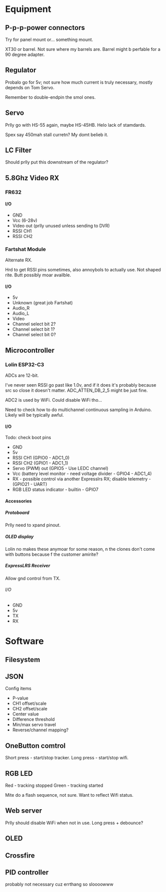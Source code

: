 # Equipment

## P-p-p-power connectors

Try for panel mount or...  something mount.

XT30 or barrel.  Not sure where my barrels are.  Barrel might b perfable for a 90 degree adapter.

## Regulator

Probalo go for 5v; not sure how much current is truly necessary, mostly depends on Tom Servo.

Remember to double-endpin the smol ones.

## Servo

Prlly go with HS-55 again, maybe HS-45HB.  Helo lack of stamdards.

Spex say 450mah stall curretn?  My domt belieb it.

## LC Filter

Should prlly put this downstream of the regulator?

## 5.8Ghz Video RX

### FR632

#### I/O
* GND
* Vcc (6-28v)
* Video out (prlly unused unless sending to DVR)
* RSSI CH1
* RSSI CH2

### Fartshat Module

Alternate RX.

Hrd to get RSSI pins sometimes, also annoybols to actually use.  Not shaped rite.  Butt possibly moar availble.

#### I/O

* 5v
* Unknown (great job Fartshat)
* Audio_R
* Audio_L
* Video
* Channel select bit 2?
* Channel select bit 1?
* Channel select bit 0?

## Microcontroller

###  Lolin ESP32-C3

ADCs are 12-bit.

I've never seen RSSI go past like 1.0v, and if it does it's probably because src so close it doesn't matter.  ADC_ATTEN_DB_2_5 might be just fine.

ADC2 is used by WiFi.  Could disable WiFi tho...

Need to check how to do multichannel continuous sampling in Arduino.  Likely will be typically awful.

#### I/O

Todo:  check boot pins

* GND
* 5v
* RSSI CH1 (GPIO0 - ADC1_0)
* RSSI CH2 (GPIO1 - ADC1_1)
* Servo (PWM) out (GPIO5 - Use LEDC channel)
* Vcc (battery level monitor - need voltage divider - GPIO4 - ADC1_4)
* RX - possible control via another Expresslrs RX; disable telemetry - (GPIO21 - UART)
* RGB LED status indicator - builtin - GPIO7

#### Accessories

##### Protoboard

Prlly need to xpand pinout.

##### OLED display

Lolin no makes these anymoar for some reason, n the clones don't come with buttons because f the customer amirite?

##### ExpressLRS Receiver

Allow gnd control from TX.

###### I/O

* GND
* 5v
* TX
* RX

# Software

## Filesystem

## JSON

Config items

* P-value
* CH1 offset/scale
* CH2 offset/scale
* Center value
* Difference threshold
* Min/max servo travel
* Reverse/channel mapping?

## OneButton comtrol

Short press - start/stop tracker.
Long press - start/stop wifi.

## RGB LED

Red - tracking stopped
Green - tracking started

Mite do a flash sequence, not sure.  Want to reflect Wifi status.

## Web server

Prlly should disable WiFi when not in use.  Long press + debounce?

## OLED

## Crossfire

## PID controller

probably not necessary cuz errthang so sloooowww
